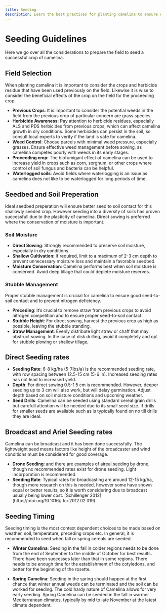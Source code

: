 ```yaml
---
title: Seeding
description: Learn the best practices for planting camelina to ensure optimal growth and yield.
---
```

# Seeding Guidelines

Here we go over all the considerations to prepare the field to seed a successful crop of camelina.

## Field Selection

When planting camelina it is important to consider the crops and herbicide residue that have been used previously on the field. Likewise it is wise to consider the beneficial effects of the crop on the field for the proceeding crop. 

- **Previous Crops**: It is important to consider the potential weeds in the field from the previous crop of particular concern are grass species. 
- **Herbicide Awareness**: Pay attention to herbicide residues, especially ALS and PDS herbicides from previous crops, which can affect camelina growth in dry conditions. Some herbicides can persist in the soil, so consult local experts to verify if the land is safe for camelina.
- **Weed Control**: Choose parcels with minimal weed pressure, especially grasses. Ensure effective weed management before sowing, as camelina competes poorly with weeds in its early stages.
- **Proceeding crop**: The biofumigant effect of camelina can be used to increase yield in crops such as corn, sorghum, or other crops where control of soil fungus and bacteria can be helpful.
- **Waterlogged soils**: Avoid fields where waterlogging is an issue as camelina does not like to be waterlogged for long periods of time.

## Seedbed and Soil Preperation

Ideal seedbed preperation will ensure better seed to soil contact for this shallowly seeded crop. However seeding into a diversity of soils has proven successfull due to the plasticity of camelina. Direct sowing is preferred where the conservation of moisture is important.

### Soil Moisture

- **Direct Sowing**: Strongly recommended to preserve soil moisture, especially in dry conditions. 
- **Shallow Cultivation**: If required, limit to a maximum of 2-3 cm depth to prevent unnecessary moisture loss and maintain a favorable seedbed.
- **Moisture Conservation**: Camelina performs best when soil moisture is conserved. Avoid deep tillage that could deplete moisture reserves.

### Stubble Management

Proper stubble management is crucial for camelina to ensure good seed-to-soil contact and to prevent nitrogen deficiency. 

- **Preceding**: It’s crucial to remove straw from previous crops to avoid nitrogen competition and to ensure proper seed-to-soil contact.
- **Stubble Height**: For direct sowing, harvest the previous crop as high as possible, leaving the stubble standing.
- **Straw Management**: Evenly distribute light straw or chaff that may obstruct sowing. In the case of disk drilling, avoid it completely and opt for stubble plowing or shallow tillage.

## Direct Seeding rates

- **Seeding Rate**: 6-8 kg/ha (5-7lbs/a) is the recommended seeding rate, with row spacing between 12.5-15 cm (5-6 in). Increased seeding rates has not lead to increased yield. 
- **Depth**: For direct sowing 0.5-1.5 cm is recommended. However, deeper seeding up to 3 cm will also work, but will delay germination.  Adjust depth based on soil moisture conditions and upcoming weather.
- **Seed Drills**: Camelina can be seeded using standard cereal grain drills but carefull attention will be needed due to its small seed size. If drills for smaller seeds are available such as is typically found on no till drills they are ideal. 

## Broadcast and Ariel Seeding rates

Camelina can be broadcast and it has been done successfully. The lightweight seed means factors like height of the broadcaster and wind conditions must be considered for good coverage.

- **Drone Seeding**: and there are examples of aireal seeding by drone, though no recommended rates exist for drone seeding.  Light incorporation is recommended. 
- **Seeding Rate**: Typical rates for broadcasting are around 12-15 kg/ha, though more research on this is needed, however some have shown equal or better results, so it is worth considering due to broadcast usually being lower cost. [Schillenger 2012] (https//:doi.org/10.1016/j.fcr.2012.02.019).

## Seeding Timing

Seeding timing is the most context dependent choices to be made based on weather, soil, temperature, preceding crops etc. In general, it is recommended to seed when fall or spring cereals are seeded.

- **Winter Camelina**: Seeding in the fall in colder regions needs to be done from the end of September to the middle of October for best results. There have been successes later than that in some regions. There needs to be enough time for the establishment of the cotyledons, and better for the beginning of the rosette. 

- **Spring Camelina**: Seeding in the spring should happen at the first chance that winter annual weeds can be terminated and the soil can be worked for seeding. The cold hardy nature of Camelina allows for very early seeding. Spring Camelina can be seeded in the fall in warmer Mediterranean climates, typically by mid to late November at the latest climate dependent. 

